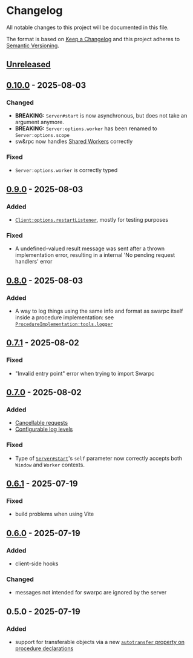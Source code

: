 # Changelog

All notable changes to this project will be documented in this file.

The format is based on [Keep a Changelog](http://keepachangelog.com/)
and this project adheres to [Semantic Versioning](http://semver.org/).

## [Unreleased]

## [0.10.0] - 2025-08-03

### Changed

- **BREAKING:** `Server#start` is now asynchronous, but does not take an argument anymore.
- **BREAKING:** `Server:options.worker` has been renamed to `Server:options.scope`
- sw&rpc now handles [Shared Workers](https://developer.mozilla.org/en-US/docs/Web/API/SharedWorker) correctly

### Fixed

- `Server:options.worker` is correctly typed

## [0.9.0] - 2025-08-03

### Added

- [`Client:options.restartListener`](https://gwennlbh.github.io/swarpc/docs/functions/Client.html), mostly for testing purposes

### Fixed

- A undefined-valued result message was sent after a thrown implementation error, resulting in a internal 'No pending request handlers' error

## [0.8.0] - 2025-08-03

### Added

- A way to log things using the same info and format as swarpc itself inside a procedure implementation: see [`ProcedureImplementation:tools.logger`](https://gwennlbh.github.io/swarpc/docs/types/ProcedureImplementation.html#:~:text=Make%20cancellable%20requests-,logger,-:%20RequestBoundLogger)

## [0.7.1] - 2025-08-02

### Fixed

- "Invalid entry point" error when trying to import Swarpc

## [0.7.0] - 2025-08-02

### Added

- [Cancellable requests](https://gwennlbh.github.io/swarpc/docs/#make-cancelable-requests)
- [Configurable log levels](http://gwennlbh.github.io/swarpc/docs/functions/index.Client.html#:~:text=from%20the%20server-,Optionalloglevel,-?:%20%22debug%22%20%7C)

### Fixed

- Type of [`Server#start`](<https://gwennlbh.github.io/swarpc/docs/types/types.SwarpcServer.html#:~:text=%22%5BzProcedures%5D%22:%20Procedures;-,start,-(self:%20Window):%20void;>)'s `self` parameter now correctly accepts both `Window` and `Worker` contexts.

## [0.6.1] - 2025-07-19

### Fixed

- build problems when using Vite

## [0.6.0] - 2025-07-19

### Added

- client-side hooks

### Changed

- messages not intended for swarpc are ignored by the server

## 0.5.0 - 2025-07-19

### Added

- support for transferable objects via a new [`autotransfer` property on procedure declarations](https://gwennlbh.github.io/swarpc/docs/types/types.Procedure.html#autotransfer)

[Unreleased]: https://github.com/gwennlbh/swarpc/compare/v0.10.0...HEAD
[0.10.0]: https://github.com/gwennlbh/swarpc/compare/v0.9.0...v0.10.0
[0.9.0]: https://github.com/gwennlbh/swarpc/compare/v0.8.0...v0.9.0
[0.8.0]: https://github.com/gwennlbh/swarpc/compare/v0.7.1...v0.8.0
[0.7.1]: https://github.com/gwennlbh/swarpc/compare/v0.7.0...v0.7.1
[0.7.0]: https://github.com/gwennlbh/swarpc/compare/v0.6.1...v0.7.0
[0.6.1]: https://github.com/gwennlbh/swarpc/compare/v0.6.0...v0.6.1
[0.6.0]: https://github.com/gwennlbh/swarpc/compare/v0.5.0...v0.6.0
